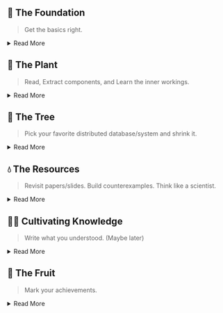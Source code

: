 ## 🌱 The Foundation
> Get the basics right.

<details>
<summary>Read More</summary>

#### Core Data Structure
- Regular Data structure: List, Stack, Queue, Priority Queue (taken from gods)
- [Systems Data structure](https://github.com/csorchard/sds):
  - Hash-Based: Bloom Filter, Count Min Sketch, HyperLogLog
  - Sorted: BTree, Binary Search Tree, Treap
  - Distributed Hash: Consistent Hashing, ChordDHT, Range Based Partitioning, Extendable Hashing

#### Misc
- Tree: Red Black Tree,
- Hash:
- Storage Engine: WAL, Btree, CoW Btree, LSM Tree
- Memtable using Skip List
- Merkal Tree
- B Epsilon Tree
- K-D tree
- Z-Index: storage optimization
- Cuckoo filter
- Reservoir Sampling
- Sliding window


#### Advanced Data Structures
- Arena based skip list
- Roaring BitMap
- Zone Map


#### Distributed Systems
- Consistent Hash
- Hash Wheel Timer

</details>

## 🌿 The Plant
> Read, Extract components, and Learn the inner workings.

<details>
<summary>Read More</summary>

#### From MatrixOrigin
- Mpool
- Off Heap Cache
- Vector Operations
- HyperLogLog: ApproxCount SQL Function
- Count Min Sketch: Frequency Estimation Optimizer

</details>

## 🌳 The Tree
> Pick your favorite distributed database/system and shrink it.

<details>
<summary>Read More</summary>

</details>


## 💧 The Resources
> Revisit papers/slides. Build counterexamples. Think like a scientist.

<details>
<summary>Read More</summary>
  
#### Reading
- [Algorithms and Data Structures for Massive Datasets](https://a.co/d/j4aYee9) - BF, `Count-Min` Sketch, HyperLogLog, Reservoir `Sampling`.
- [The Art of Multiprocessor Programming](https://www.amazon.com/Art-Multiprocessor-Programming-Maurice-Herlihy/dp/0123705916): Concurrent Data Structures.

#### Read
- [Advanced Algorithms and Data Structures](https://a.co/d/3tsZk96): BitMap, BloomFilter, LFU, LRU
- [100 Go Mistakes and How to Avoid Them](https://a.co/d/7EAXgLq) - Concurrency patterns, Mechanical sympathy (last 10 chapters).
- [Algorithms for Modern Hardware](https://en.algorithmica.org/hpc/)[Incomplete]: Talk about SIMD, CPU Cache, External Memory, Instruction Level Parallelism.

</details>

## 👨‍🌾 Cultivating Knowledge
> Write what you understood. (Maybe later)

<details>
<summary>Read More</summary>

#### Teachings
- [Method for Implementing lock-free shared data structure](https://www.youtube.com/watch?v=MK1ZqqW-9gM) - Coordination Technique, Large Objects


</details>

## 🥭 The Fruit
> Mark your achievements.

<details>
<summary>Read More</summary>

</details>
